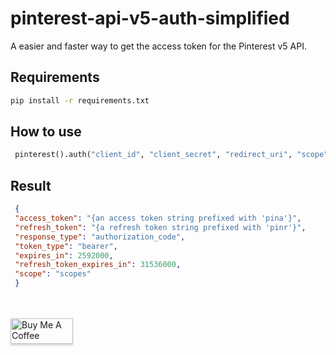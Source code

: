 # pinterest-api-v5-auth-simplified
A easier and faster way to get the access token for the Pinterest v5 API. 

## Requirements
 ```bash 
 pip install -r requirements.txt
```

## How to use
 
```python 
 pinterest().auth("client_id", "client_secret", "redirect_uri", "scope")
```

## Result

```json
 {
 "access_token": "{an access token string prefixed with 'pina'}",
 "refresh_token": "{a refresh token string prefixed with 'pinr'}",
 "response_type": "authorization_code",
 "token_type": "bearer",
 "expires_in": 2592000,
 "refresh_token_expires_in": 31536000,
 "scope": "scopes"
 }
```

<br/>
<br/>
<a href="https://www.buymeacoffee.com/GoekhanA" target="_blank"><img src="https://cdn.buymeacoffee.com/buttons/default-blue.png" alt="Buy Me A Coffee" style="height: 41px !important;width: 100px !important;box-shadow: 0px 3px 2px 0px rgba(190, 190, 190, 0.5) !important;-webkit-box-shadow: 0px 3px 2px 0px rgba(190, 190, 190, 0.5) !important;" ></a>
